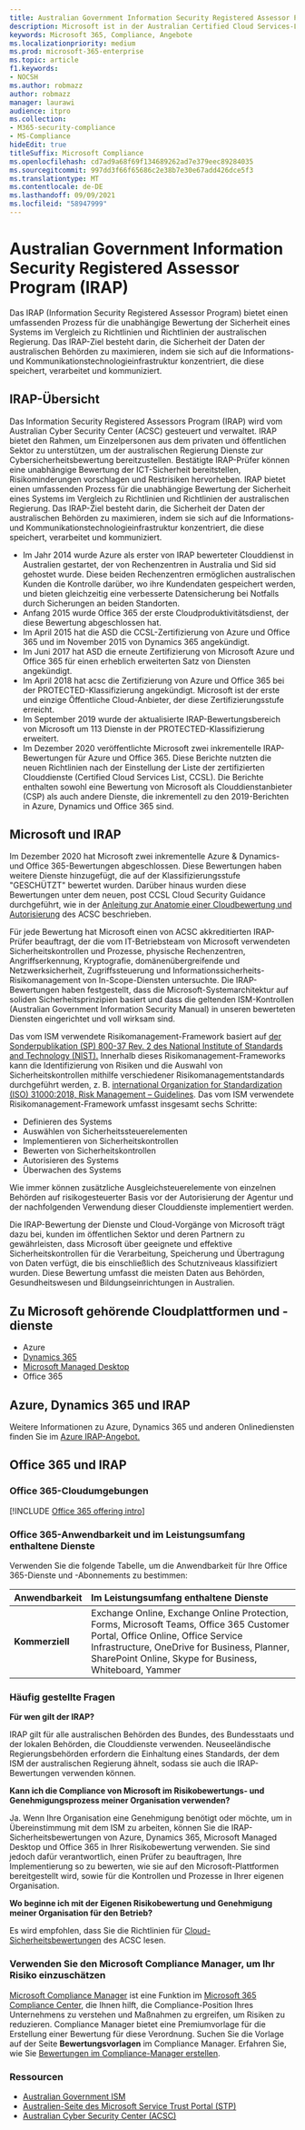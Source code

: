 ```yaml
---
title: Australian Government Information Security Registered Assessor Program (IRAP)
description: Microsoft ist in der Australian Certified Cloud Services-Liste sowohl für DLM -Daten (Unclassified Cybersecurity Limiting Markers) als auch für GESCHÜTZTE Daten basierend auf einer IRAP-Bewertung und -Zertifizierung durch das Australian Cyber Security Center (ACSC) enthalten.
keywords: Microsoft 365, Compliance, Angebote
ms.localizationpriority: medium
ms.prod: microsoft-365-enterprise
ms.topic: article
f1.keywords:
- NOCSH
ms.author: robmazz
author: robmazz
manager: laurawi
audience: itpro
ms.collection:
- M365-security-compliance
- MS-Compliance
hideEdit: true
titleSuffix: Microsoft Compliance
ms.openlocfilehash: cd7ad9a68f69f134689262ad7e379eec89284035
ms.sourcegitcommit: 997dd3f66f65686c2e38b7e30e67add426dce5f3
ms.translationtype: MT
ms.contentlocale: de-DE
ms.lasthandoff: 09/09/2021
ms.locfileid: "58947999"
---
```

# <a name="australian-government-information-security-registered-assessor-program-irap"></a>Australian Government Information Security Registered Assessor Program (IRAP)

Das IRAP (Information Security Registered Assessor Program) bietet einen umfassenden Prozess für die unabhängige Bewertung der Sicherheit eines Systems im Vergleich zu Richtlinien und Richtlinien der australischen Regierung. Das IRAP-Ziel besteht darin, die Sicherheit der Daten der australischen Behörden zu maximieren, indem sie sich auf die Informations- und Kommunikationstechnologieinfrastruktur konzentriert, die diese speichert, verarbeitet und kommuniziert.

## <a name="irap-overview"></a>IRAP-Übersicht

Das Information Security Registered Assessors Program (IRAP) wird vom Australian Cyber Security Center (ACSC) gesteuert und verwaltet. IRAP bietet den Rahmen, um Einzelpersonen aus dem privaten und öffentlichen Sektor zu unterstützen, um der australischen Regierung Dienste zur Cybersicherheitsbewertung bereitzustellen. Bestätigte IRAP-Prüfer können eine unabhängige Bewertung der ICT-Sicherheit bereitstellen, Risikominderungen vorschlagen und Restrisiken hervorheben. IRAP bietet einen umfassenden Prozess für die unabhängige Bewertung der Sicherheit eines Systems im Vergleich zu Richtlinien und Richtlinien der australischen Regierung. Das IRAP-Ziel besteht darin, die Sicherheit der Daten der australischen Behörden zu maximieren, indem sie sich auf die Informations- und Kommunikationstechnologieinfrastruktur konzentriert, die diese speichert, verarbeitet und kommuniziert.

- Im Jahr 2014 wurde Azure als erster von IRAP bewerteter Clouddienst in Australien gestartet, der von Rechenzentren in Australia und Sid sid gehostet wurde. Diese beiden Rechenzentren ermöglichen australischen Kunden die Kontrolle darüber, wo ihre Kundendaten gespeichert werden, und bieten gleichzeitig eine verbesserte Datensicherung bei Notfalls durch Sicherungen an beiden Standorten.
- Anfang 2015 wurde Office 365 der erste Cloudproduktivitätsdienst, der diese Bewertung abgeschlossen hat.
- Im April 2015 hat die ASD die CCSL-Zertifizierung von Azure und Office 365 und im November 2015 von Dynamics 365 angekündigt.
- Im Juni 2017 hat ASD die erneute Zertifizierung von Microsoft Azure und Office 365 für einen erheblich erweiterten Satz von Diensten angekündigt.
- Im April 2018 hat acsc die Zertifizierung von Azure und Office 365 bei der PROTECTED-Klassifizierung angekündigt. Microsoft ist der erste und einzige Öffentliche Cloud-Anbieter, der diese Zertifizierungsstufe erreicht.
- Im September 2019 wurde der aktualisierte IRAP-Bewertungsbereich von Microsoft um 113 Dienste in der PROTECTED-Klassifizierung erweitert.
- Im Dezember 2020 veröffentlichte Microsoft zwei inkrementelle IRAP-Bewertungen für Azure und Office 365. Diese Berichte nutzten die neuen Richtlinien nach der Einstellung der Liste der zertifizierten Clouddienste (Certified Cloud Services List, CCSL). Die Berichte enthalten sowohl eine Bewertung von Microsoft als Clouddienstanbieter (CSP) als auch andere Dienste, die inkrementell zu den 2019-Berichten in Azure, Dynamics und Office 365 sind.

## <a name="microsoft-and-irap"></a>Microsoft und IRAP

Im Dezember 2020 hat Microsoft zwei inkrementelle Azure & Dynamics- und Office 365-Bewertungen abgeschlossen. Diese Bewertungen haben weitere Dienste hinzugefügt, die auf der Klassifizierungsstufe "GESCHÜTZT" bewertet wurden. Darüber hinaus wurden diese Bewertungen unter dem neuen, post CCSL Cloud Security Guidance durchgeführt, wie in der [Anleitung zur Anatomie einer Cloudbewertung und Autorisierung](https://www.cyber.gov.au/acsc/government/cloud-security-guidance) des ACSC beschrieben.

Für jede Bewertung hat Microsoft einen von ACSC akkreditierten IRAP-Prüfer beauftragt, der die vom IT-Betriebsteam von Microsoft verwendeten Sicherheitskontrollen und Prozesse, physische Rechenzentren, Angriffserkennung, Kryptografie, domänenübergreifende und Netzwerksicherheit, Zugriffssteuerung und Informationssicherheits-Risikomanagement von In-Scope-Diensten untersuchte. Die IRAP-Bewertungen haben festgestellt, dass die Microsoft-Systemarchitektur auf soliden Sicherheitsprinzipien basiert und dass die geltenden ISM-Kontrollen (Australian Government Information Security Manual) in unseren bewerteten Diensten eingerichtet und voll wirksam sind.

Das vom ISM verwendete Risikomanagement-Framework basiert auf [der Sonderpublikation (SP) 800-37 Rev. 2 des National Institute of Standards and Technology (NIST).](https://csrc.nist.gov/publications/detail/sp/800-37/rev-2/final) Innerhalb dieses Risikomanagement-Frameworks kann die Identifizierung von Risiken und die Auswahl von Sicherheitskontrollen mithilfe verschiedener Risikomanagementstandards durchgeführt werden, z. B. [international Organization for Standardization (ISO) 31000:2018, Risk Management – Guidelines](https://www.iso.org/standard/65694.html). Das vom ISM verwendete Risikomanagement-Framework umfasst insgesamt sechs Schritte:

- Definieren des Systems
- Auswählen von Sicherheitssteuerelementen
- Implementieren von Sicherheitskontrollen
- Bewerten von Sicherheitskontrollen
- Autorisieren des Systems
- Überwachen des Systems

Wie immer können zusätzliche Ausgleichsteuerelemente von einzelnen Behörden auf risikogesteuerter Basis vor der Autorisierung der Agentur und der nachfolgenden Verwendung dieser Clouddienste implementiert werden.

Die IRAP-Bewertung der Dienste und Cloud-Vorgänge von Microsoft trägt dazu bei, kunden im öffentlichen Sektor und deren Partnern zu gewährleisten, dass Microsoft über geeignete und effektive Sicherheitskontrollen für die Verarbeitung, Speicherung und Übertragung von Daten verfügt, die bis einschließlich des Schutzniveaus klassifiziert wurden. Diese Bewertung umfasst die meisten Daten aus Behörden, Gesundheitswesen und Bildungseinrichtungen in Australien.

## <a name="microsoft-in-scope-cloud-platforms--services"></a>Zu Microsoft gehörende Cloudplattformen und -dienste

- Azure
- [Dynamics 365](https://aka.ms/d365-compliance-list)
- [Microsoft Managed Desktop](/microsoft-365/managed-desktop/intro/compliance)
- Office 365

## <a name="azure-dynamics-365-and-irap"></a>Azure, Dynamics 365 und IRAP

Weitere Informationen zu Azure, Dynamics 365 und anderen Onlinediensten finden Sie im [Azure IRAP-Angebot.](/azure/compliance/offerings/offering-australia-irap)

## <a name="office-365-and-irap"></a>Office 365 und IRAP

### <a name="office-365-cloud-environments"></a>Office 365-Cloudumgebungen

[!INCLUDE [Office 365 offering intro](../includes/o365-offering-introduction.md)]

### <a name="office-365-applicability-and-in-scope-services"></a>Office 365-Anwendbarkeit und im Leistungsumfang enthaltene Dienste

Verwenden Sie die folgende Tabelle, um die Anwendbarkeit für Ihre Office 365-Dienste und -Abonnements zu bestimmen:

| **Anwendbarkeit** | **Im Leistungsumfang enthaltene Dienste** |
|:------------------|:----------------------|
| **Kommerziell** | Exchange Online, Exchange Online Protection, Forms, Microsoft Teams, Office 365 Customer Portal, Office Online, Office Service Infrastructure, OneDrive for Business, Planner, SharePoint Online, Skype for Business, Whiteboard, Yammer |

### <a name="frequently-asked-questions"></a>Häufig gestellte Fragen

**Für wen gilt der IRAP?**

IRAP gilt für alle australischen Behörden des Bundes, des Bundesstaats und der lokalen Behörden, die Clouddienste verwenden. Neuseeländische Regierungsbehörden erfordern die Einhaltung eines Standards, der dem ISM der australischen Regierung ähnelt, sodass sie auch die IRAP-Bewertungen verwenden können.

**Kann ich die Compliance von Microsoft im Risikobewertungs- und Genehmigungsprozess meiner Organisation verwenden?**

Ja. Wenn Ihre Organisation eine Genehmigung benötigt oder möchte, um in Übereinstimmung mit dem ISM zu arbeiten, können Sie die IRAP-Sicherheitsbewertungen von Azure, Dynamics 365, Microsoft Managed Desktop und Office 365 in Ihrer Risikobewertung verwenden. Sie sind jedoch dafür verantwortlich, einen Prüfer zu beauftragen, Ihre Implementierung so zu bewerten, wie sie auf den Microsoft-Plattformen bereitgestellt wird, sowie für die Kontrollen und Prozesse in Ihrer eigenen Organisation.

**Wo beginne ich mit der Eigenen Risikobewertung und Genehmigung meiner Organisation für den Betrieb?**

Es wird empfohlen, dass Sie die Richtlinien für [Cloud-Sicherheitsbewertungen](https://www.cyber.gov.au/acsc/government/cloud-security-guidance) des ACSC lesen.

### <a name="use-microsoft-compliance-manager-to-assess-your-risk"></a>Verwenden Sie den Microsoft Compliance Manager, um Ihr Risiko einzuschätzen

[Microsoft Compliance Manager](/microsoft-365/compliance/compliance-manager) ist eine Funktion im [Microsoft 365 Compliance Center](/microsoft-365/compliance/microsoft-365-compliance-center), die Ihnen hilft, die Compliance-Position Ihres Unternehmens zu verstehen und Maßnahmen zu ergreifen, um Risiken zu reduzieren. Compliance Manager bietet eine Premiumvorlage für die Erstellung einer Bewertung für diese Verordnung. Suchen Sie die Vorlage auf der Seite **Bewertungsvorlagen** im Compliance Manager. Erfahren Sie, wie Sie [Bewertungen im Compliance-Manager erstellen](/microsoft-365/compliance/compliance-manager-assessments).

### <a name="resources"></a>Ressourcen

- [Australian Government ISM](https://acsc.gov.au/infosec/ism/index.htm)
- [Australien-Seite des Microsoft Service Trust Portal (STP)](https://aka.ms/au-irap)
- [Australian Cyber Security Center (ACSC)](https://www.cyber.gov.au)
